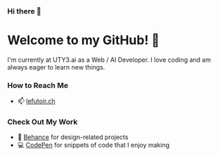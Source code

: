 ### Hi there 👋

# Welcome to my GitHub! 🌱

I'm currently at UTY3.ai as a Web / AI Developer. I love coding and am always eager to learn new things.

### How to Reach Me
- 📫 [lefutoir.ch](http://lefutoir.ch)

### Check Out My Work
- 🎨 [Behance](https://www.behance.net/ali-lefutoir) for design-related projects
- 💻 [CodePen](https://codepen.io/lefutoir) for snippets of code that I enjoy making
